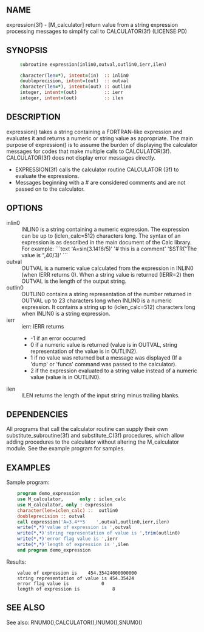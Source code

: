 ## NAME
   expression(3f) - [M_calculator] return value from a string expression
   processing messages to simplify call to CALCULATOR(3f) (LICENSE:PD)
## SYNOPSIS
```fortran
     subroutine expression(inlin0,outval,outlin0,ierr,ilen)

     character(len=*), intent=(in)  :: inlin0
     doubleprecision, intent=(out)  :: outval
     character(len=*), intent=(out) :: outlin0
     integer, intent=(out)          :: ierr
     integer, intent=(out)          :: ilen
```
## DESCRIPTION
   expression() takes a string containing a FORTRAN-like expression and
   evaluates it and returns a numeric or string value as appropriate.
   The main purpose of expression() is to assume the burden of
   displaying the calculator messages for codes that make multiple calls
   to CALCULATOR(3f). CALCULATOR(3f) does not display error messages
   directly.

   + EXPRESSION(3f) calls the calculator routine CALCULATOR
     (3f) to evaluate the expressions.
   + Messages beginning with a # are considered comments and
     are not passed on to the calculator.

## OPTIONS
<dl>

  <dt>inlin0</dt>
  <dd>
   INLIN0 is a string containing a numeric expression. The
   expression can be up to (iclen_calc=512) characters long. The
   syntax of an expression is as described in the main document
   of the Calc library. For example:
```text
      'A=sin(3.1416/5)'
      '# this is a comment'
      '$STR("The value is ",40/3)'
```
  </dd>

  <dt>outval</dt>
  <dd>
   OUTVAL is a numeric value calculated from the expression in
   INLIN0 (when IERR returns 0). When a string value is returned
   (IERR=2) then OUTVAL is the length of the output string.
  </dd>

  <dt>outlin0</dt>
  <dd>
  OUTLIN0 contains a string representation of the number
  returned in OUTVAL up to 23 characters long when INLIN0 is a
  numeric expression. It contains a string up to
  (iclen_calc=512) characters long when INLIN0 is a string
  expression.
  </dd>

  <dt>ierr</dt>
  <dd>
   ierr:  IERR returns
   <ul>
   <li> -1 if an error occurred
   </li>
   <li> 0 if a numeric value is returned (value is in OUTVAL, string
        representation of the value is in OUTLIN2).
   </li>
   <li> 1 if no value was returned but a message was displayed (If a
        'dump' or 'funcs' command was passed to the calculator).
   </li>
   <li> 2 if the expression evaluated to a string value instead of a
        numeric value (value is in OUTLIN0).
   </li>
   </ul>
  </dd>

  <dt>ilen</dt>
  <dd>
   ILEN returns the length of the input string minus trailing
   blanks.
  </dd>

</dl>

## DEPENDENCIES
   All programs that call the calculator routine can supply their own
   substitute_subroutine(3f) and substitute_C(3f) procedures, which allow
   adding procedures to the calculator without altering the M_calculator
   module. See the example program for samples.
## EXAMPLES
   Sample program:
```fortran
    program demo_expression
    use M_calculator,      only : iclen_calc
    use M_calculator, only : expression
    character(len=iclen_calc) ::  outlin0
    doubleprecision :: outval
    call expression('A=3.4**5    ',outval,outlin0,ierr,ilen)
    write(*,*)'value of expression is ',outval
    write(*,*)'string representation of value is ',trim(outlin0)
    write(*,*)'error flag value is ',ierr
    write(*,*)'length of expression is ',ilen
    end program demo_expression
```
Results:
```text
    value of expression is    454.35424000000000
    string representation of value is 454.35424
    error flag value is            0
    length of expression is            8
```
## SEE ALSO
   See also: RNUM0(),CALCULATOR(),INUM0(),SNUM0()
